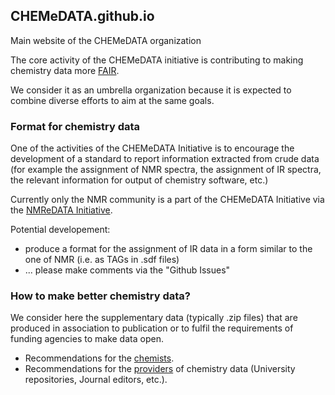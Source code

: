 ## CHEMeDATA.github.io
Main website of the CHEMeDATA organization
<!--- <h3 style="background-color:DodgerBlue;">This website is under construction</h3> ---> 
The core activity of the CHEMeDATA initiative is contributing to making chemistry data more [FAIR](https://www.go-fair.org/fair-principles/).

We consider it as an umbrella organization because it is expected to combine diverse efforts to aim at the same goals. 

### Format for chemistry data

One of the activities of the CHEMeDATA Initiative is to encourage the development of a standard to report information extracted from crude data (for example the assignment of NMR spectra, the assignment of IR spectra, the relevant information for output of chemistry software, etc.)

Currently only the NMR community is a part of the CHEMeDATA Initiative via the [NMReDATA Initiative](https://nmredata.org/).

Potential developement:
- produce a format for the assignment of IR data in a form similar to the one of NMR (i.e. as TAGs in .sdf files)
- ... please make comments via the "Github Issues"

### How to make better chemistry data?

We consider here the supplementary data (typically .zip files) that are produced in association to publication or to fulfil the requirements of funding agencies to make data open.

- Recommendations for the [chemists](chemists.md).
- Recommendations for the [providers](data_provider.md) of chemistry data (University repositories, Journal editors, etc.).


<!--- [t](test_html_javascritp.html) ---> 
